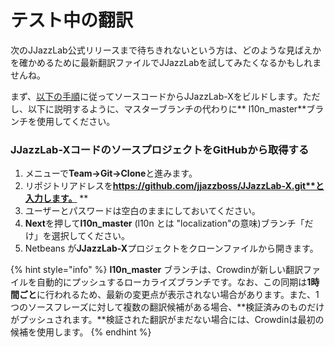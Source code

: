 # テスト中の翻訳

次のJJazzLab公式リリースまで待ちきれないという方は、どのような見ばえかを確かめるために最新翻訳ファイルでJJazzLabを試してみたくなるかもしれませんね。

まず、[以下の手順](https://jjazzlab.gitbook.io/developer-guide/build-from-source-code)に従ってソースコードからJJazzLab-Xをビルドします。ただし、以下に説明するように、マスターブランチの代わりに** l10n\_master**ブランチを使用してください。

### JJazzLab-XコードのソースプロジェクトをGitHubから取得する

1. メニューで**Team→Git→Clone**と進みます。
2. リポジトリアドレスを**https://github.com/jjazzboss/JJazzLab-X.git**と入力します。** **
3. ユーザーとパスワードは空白のままにしておいてください。
4. **Next**を押して**l10n\_master** (l10n とは "localization"の意味)ブランチ「だけ」を選択してください。
5. Netbeans が**JJazzLab-X**プロジェクトをクローンファイルから開きます。

{% hint style="info" %}
**l10n\_master** ブランチは、Crowdinが新しい翻訳ファイルを自動的にプッシュするローカライズブランチです。なお、この同期は**1時間ごと**に行われるため、最新の変更点が表示されない場合があります。また、1つのソースフレーズに対して複数の翻訳候補がある場合、**検証済みのものだけがプッシュされます。**検証された翻訳がまだない場合には、Crowdinは最初の候補を使用します。
{% endhint %}
